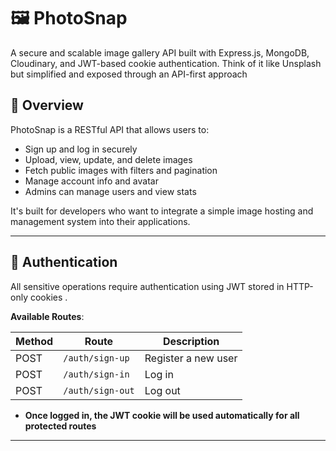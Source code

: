 # 🖼️ PhotoSnap
A secure and scalable image gallery API built with Express.js, MongoDB, Cloudinary, and JWT-based cookie authentication.
Think of it like Unsplash but simplified and exposed through an API-first approach



## 🧾 Overview
PhotoSnap is a RESTful API that allows users to: 
- Sign up and log in securely
- Upload, view, update, and delete images
- Fetch public images with filters and pagination
- Manage account info and avatar
- Admins can manage users and view stats
     

It's built for developers who want to integrate a simple image hosting and management system into their applications. 

---
## 🔐 Authentication
All sensitive operations require authentication using JWT stored in HTTP-only cookies . 

**Available Routes**:

| Method | Route            | Description         |
|--------|------------------|---------------------|
| POST   | `/auth/sign-up ` | Register a new user |
| POST   | `/auth/sign-in ` | Log in              |
| POST   | `/auth/sign-out` | Log out             | 

- **Once logged in, the JWT cookie will be used automatically for all protected routes**
---